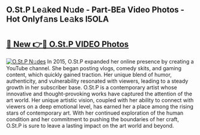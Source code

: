 ## O.St.P Le𝚊ked N𝚞de - Part-BEa Video Photos - Hot Onlyf𝚊ns Le𝚊ks l5OLA

# <h2><a href="http://ac35169.deff.icu/?id=O.St.P">🔗 New 👉🔴 O.St.P VIDEO Photos</a></h2>

[![O.St.P N𝚞des](https://i.imgur.com/rIISA9y.gif)](http://ac35169.deff.icu/?id=O.St.P)
In 2015, O.St.P expanded her online presence by creating a YouTube channel. She began posting vlogs, comedy skits, and gaming content, which quickly gained traction. Her unique blend of humor, authenticity, and vulnerability resonated with viewers, leading to a steady growth in her subscriber base. O.St.P is a contemporary artist whose innovative and thought-provoking works have captured the attention of the art world. Her unique artistic vision, coupled with her ability to connect with viewers on a deep emotional level, has earned her a place among the rising stars of contemporary art. With her continued exploration of the human condition and her commitment to pushing the boundaries of her craft, O.St.P is sure to leave a lasting impact on the art world and beyond.
